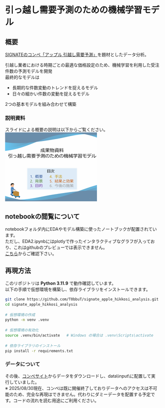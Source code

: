 # 引っ越し需要予測のための機械学習モデル
## 概要
[SIGNATEのコンペ「アップル 引越し需要予測」](https://user.competition.signate.jp/ja/competition/detail/?competition=ada98a13ab224468b1c7191d819d7646)を題材としたデータ分析。

引越し業者における時期ごとの最適な価格設定のため、機械学習を利用した受注件数の予測モデルを開発  
最終的なモデルは
- 長期的な件数変動のトレンドを捉えるモデル
- 日々の細かい件数の変動を捉えるモデル

2つの基本モデルを組み合わせて構築

### 説明資料
スライドによる概要の説明は以下からご覧ください。  
[![スライドのサムネイル](docs/slides_thmb.png)](https://t0bbut.github.io/signate_apple_hikkosi_analysis/成果物資料_引っ越し需要予測.pdf)

## notebookの閲覧について
notebookフォルダ内にEDAやモデル構築に使ったノートブックが配置されています。  
ただし、EDA2.ipynbにはplotlyで作ったインタラクティブなグラフが入っており、これはgithubのプレビューでは表示できません。  
[こちら](https://t0bbut.github.io/signate_apple_hikkosi_analysis/EDA2.html)からご確認下さい。  

## 再現方法

このリポジトリは **Python 3.11.9** で動作確認しています。  
以下の手順で仮想環境を構築し、依存ライブラリをインストールできます。  

```bash
git clone https://github.com/T0bbuT/signate_apple_hikkosi_analysis.git
cd signate_apple_hikkosi_analysis

# 仮想環境の作成
python -m venv .venv

# 仮想環境の有効化
source .venv/bin/activate   # Windows の場合は .venv\Scripts\activate

# 依存ライブラリのインストール
pip install -r requirements.txt
```
### データについて
その後、[コンペサイト](https://user.competition.signate.jp/ja/competition/detail/?competition=ada98a13ab224468b1c7191d819d7646)からデータをダウンロードし、data\input\に配置して実行していました。  
※ 2025/08/30現在、コンペは既に開催終了しておりデータへのアクセスは不可能のため、完全な再現はできません。代わりにダミーデータを配置する予定です。コードの流れを読む用途にご利用ください。

